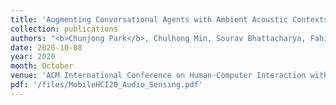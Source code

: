 ```yaml
---
title: 'Augmenting Conversational Agents with Ambient Acoustic Contexts'
collection: publications
authors: "<b>Chunjong Park</b>, Chulhong Min, Sourav Bhattacharya, Fahim Kawsar"
date: 2020-10-08
year: 2020
month: October
venue: 'ACM International Conference on Human-Computer Interaction with Mobile Devices and Services (MobileHCI)'
pdf: '/files/MobileHCI20_Audio_Sensing.pdf'
---
```

